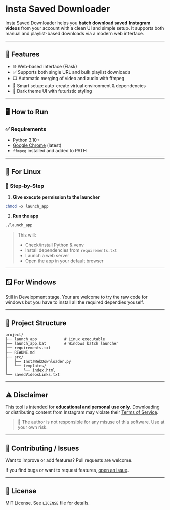 # Insta Saved Downloader

Insta Saved Downloader helps you **batch download saved Instagram videos** from your account with a clean UI and simple setup. It supports both manual and playlist-based downloads via a modern web interface.

---

## 🚀 Features

- 🌐 Web-based interface (Flask)
- ✅ Supports both single URL and bulk playlist downloads
- 🎞️ Automatic merging of video and audio with ffmpeg
- 🧪 Smart setup: auto-create virtual environment & dependencies
- 🎨 Dark theme UI with futuristic styling

---

## 🖥️ How to Run

### ✅ Requirements

- Python 3.10+
- [Google Chrome](https://www.google.com/chrome/) (latest)
- `ffmpeg` installed and added to PATH

---

## 🐧 For Linux

### 🔧 Step-by-Step

1. **Give execute permission to the launcher**

```bash
chmod +x launch_app
```

2. **Run the app**

```bash
./launch_app
```

> This will:
> - Check/install Python & venv
> - Install dependencies from `requirements.txt`
> - Launch a web server
> - Open the app in your default browser

---

## 🪟 For Windows

Still in Development stage. Your are welcome to try the raw code for windows but you have to install all the required dependies youself.

---

## 📁 Project Structure

```
project/
├── launch_app            # Linux executable
├── launch_app.bat        # Windows batch launcher
├── requirements.txt
├── README.md
├── src/
│   ├── InstaWebDownloader.py
│   └── templates/
│       └── index.html
└── savedVideosLinks.txt
```

---

## ⚠️ Disclaimer

This tool is intended for **educational and personal use only**. Downloading or distributing content from Instagram may violate their [Terms of Service](https://help.instagram.com/581066165581870).

> 🛑 The author is not responsible for any misuse of this software. Use at your own risk.

---

## 💬 Contributing / Issues

Want to improve or add features? Pull requests are welcome.

If you find bugs or want to request features, [open an issue](https://github.com/your-repo/issues).

---

## 📜 License

MIT License. See `LICENSE` file for details.
